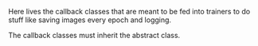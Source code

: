 Here lives the callback classes that are meant to be fed into trainers to do stuff like saving images every epoch and logging. 

The callback classes must inherit the abstract class. 
